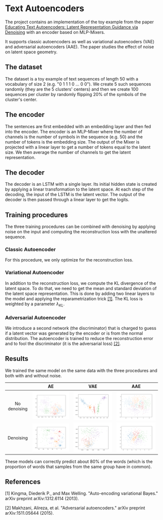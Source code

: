 # Text Autoencoders

The project contains an implementation of the toy example from the paper [Educating Text Autoencoders: Latent Representation Guidance via Denoising](https://arxiv.org/abs/1905.12777) with an encoder based on MLP-Mixers.

It supports classic autoencoders as well as variational autoencoders (VAE) and adversarial autoencoders (AAE). The paper studies the effect of noise on latent space geometry.

## The dataset

The dataset is a toy example of text sequences of length 50 with a vocabulary of size 2 (e.g. "0 1 1 1 0 ... 0 0"). We create 5 such sequences randomly (they are the 5 clusters' centers) and then we create 100 sequences per cluster by randomly flipping 20% of the symbols of the cluster's center.

## The encoder

The sentences are first embedded with an embedding layer and then fed into the encoder.
The encoder is an MLP-Mixer where the number of channels is the number of symbols in the sequence (e.g. 50) and the number of tokens is the embedding size.
The output of the Mixer is projected with a linear layer to get a number of tokens equal to the latent size. We then average the number of channels to get the latent representation.

## The decoder

The decoder is an LSTM with a single layer. Its initial hidden state is created by applying a linear transformation to the latent space.
At each step of the decoding, the input of the LSTM is the latent vector.
The output of the decoder is then passed through a linear layer to get the logits.

## Training procedures

The three training procedures can be combined with denoising by applying noise on the input and computing the reconstruction loss with the unaltered sequence.

### Classic Autoencoder

For this procedure, we only optimize for the reconstruction loss.

### Variational Autoencoder

In addition to the reconstruction loss, we compute the KL divergence of the latent space. To do that, we need to get the mean and standard deviation of the latent space representation. This is done by adding two linear layers to the model and applying the reparametrization trick [[1]](#1).
The KL loss is weighted by a parameter $\lambda_{KL}$.

### Adversarial Autoencoder

We introduce a second network (the discriminator) that is charged to guess if a latent vector was generated by the encoder or is from the normal distribution. The autoencoder is trained to reduce the reconstruction error and to fool the discriminator (it is the adversarial loss) [[2]](#2).


## Results

We trained the same model on the same data with the three procedures and both with and without noise.

|| AE             |  VAE | AAE |
:-------:|:-------------------------:|:-------------------------:|:-------:
No denoising |![](img/classicNoNoise.png)  |  ![](img/variationalNoNoise.png) | ![](img/adversarialNoNoise.png)
Denoising |![](img/classicNoise.png)  |  ![](img/variationalNoise.png) | ![](img/adversarialNoise.png)

These models can correctly predict about 80% of the words (which is the proportion of words that samples from the same group have in common).


## References
<a id="1">[1]</a>  Kingma, Diederik P., and Max Welling. "Auto-encoding variational Bayes." arXiv preprint arXiv:1312.6114 (2013).

<a id="2">[2]</a> Makhzani, Alireza, et al. "Adversarial autoencoders." arXiv preprint arXiv:1511.05644 (2015).